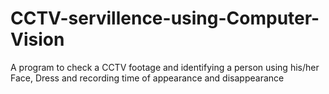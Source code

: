 # CCTV-servillence-using-Computer-Vision
A program to check a CCTV footage and identifying a person using his/her Face, Dress and recording time of appearance and disappearance
